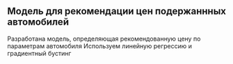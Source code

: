 ## Модель для рекомендации цен подержаннных автомобилей
Разработана модель, определяющая рекомендованную цену по параметрам автомобиля
Используем линейную регрессию и градиентный бустинг
